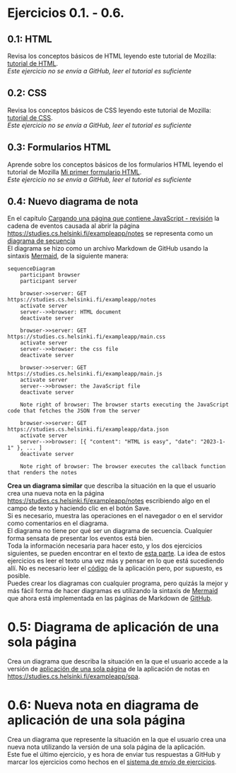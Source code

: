 # Ejercicios 0.1. - 0.6.

## 0.1: HTML

Revisa los conceptos básicos de HTML leyendo este tutorial de Mozilla: [tutorial de HTML](https://developer.mozilla.org/es/docs/Learn_web_development/Getting_started/Your_first_website/Creating_the_content).  
_Este ejercicio no se envía a GitHub, leer el tutorial es suficiente_

## 0.2: CSS

Revisa los conceptos básicos de CSS leyendo este tutorial de Mozilla: [tutorial de CSS](https://developer.mozilla.org/es/docs/Learn_web_development/Getting_started/Your_first_website/Styling_the_content).  
_Este ejercicio no se envía a GitHub, leer el tutorial es suficiente_

## 0.3: Formularios HTML

Aprende sobre los conceptos básicos de los formularios HTML leyendo el tutorial de Mozilla [Mi primer formulario HTML](https://developer.mozilla.org/es/docs/Learn_web_development/Extensions/Forms/Your_first_form).  
_Este ejercicio no se envía a GitHub, leer el tutorial es suficiente_

## 0.4: Nuevo diagrama de nota

En el capítulo [Cargando una página que contiene JavaScript - revisión](https://fullstackopen.com/es/part0/fundamentos_de_las_aplicaciones_web#cargando-una-pagina-que-contiene-java-script-revision) la cadena de eventos causada al abrir la página https://studies.cs.helsinki.fi/exampleapp/notes se representa como un [diagrama de secuencia](https://www.geeksforgeeks.org/system-design/unified-modeling-language-uml-sequence-diagrams/)  
El diagrama se hizo como un archivo Markdown de GitHub usando la sintaxis [Mermaid](https://docs.github.com/en/get-started/writing-on-github/working-with-advanced-formatting/creating-diagrams), de la siguiente manera:

```mermaid
sequenceDiagram
    participant browser
    participant server

    browser->>server: GET https://studies.cs.helsinki.fi/exampleapp/notes
    activate server
    server-->>browser: HTML document
    deactivate server

    browser->>server: GET https://studies.cs.helsinki.fi/exampleapp/main.css
    activate server
    server-->>browser: the css file
    deactivate server

    browser->>server: GET https://studies.cs.helsinki.fi/exampleapp/main.js
    activate server
    server-->>browser: the JavaScript file
    deactivate server

    Note right of browser: The browser starts executing the JavaScript code that fetches the JSON from the server

    browser->>server: GET https://studies.cs.helsinki.fi/exampleapp/data.json
    activate server
    server-->>browser: [{ "content": "HTML is easy", "date": "2023-1-1" }, ... ]
    deactivate server

    Note right of browser: The browser executes the callback function that renders the notes
```

**Crea un diagrama similar** que describa la situación en la que el usuario crea una nueva nota en la página https://studies.cs.helsinki.fi/exampleapp/notes escribiendo algo en el campo de texto y haciendo clic en el botón Save.  
Si es necesario, muestra las operaciones en el navegador o en el servidor como comentarios en el diagrama.  
El diagrama no tiene por qué ser un diagrama de secuencia. Cualquier forma sensata de presentar los eventos está bien.  
Toda la información necesaria para hacer esto, y los dos ejercicios siguientes, se pueden encontrar en el texto de [esta parte](https://fullstackopen.com/es/part0/fundamentos_de_las_aplicaciones_web#formularios-y-http-post). La idea de estos ejercicios es leer el texto una vez más y pensar en lo que está sucediendo allí. No es necesario leer el [código](https://github.com/mluukkai/example_app) de la aplicación pero, por supuesto, es posible.  
Puedes crear los diagramas con cualquier programa, pero quizás la mejor y más fácil forma de hacer diagramas es utilizando la sintaxis de [Mermaid](https://github.com/mermaid-js/mermaid#sequence-diagram-docs---live-editor) que ahora está implementada en las páginas de Markdown de [GitHub](https://github.blog/developer-skills/github/include-diagrams-markdown-files-mermaid/).

# 0.5: Diagrama de aplicación de una sola página

Crea un diagrama que describa la situación en la que el usuario accede a la versión de [aplicación de una sola página](https://fullstackopen.com/es/part0/fundamentos_de_las_aplicaciones_web#aplicacion-de-una-sola-pagina) de la aplicación de notas en https://studies.cs.helsinki.fi/exampleapp/spa.

# 0.6: Nueva nota en diagrama de aplicación de una sola página

Crea un diagrama que represente la situación en la que el usuario crea una nueva nota utilizando la versión de una sola página de la aplicación.  
Este fue el último ejercicio, y es hora de enviar tus respuestas a GitHub y marcar los ejercicios como hechos en el [sistema de envío de ejercicios](https://studies.cs.helsinki.fi/stats/courses/fullstackopen).
